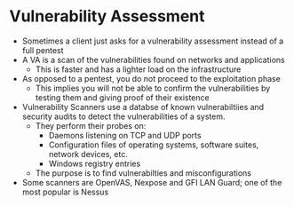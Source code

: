 # Vulnerability Assessment

* Sometimes a client just asks for a vulnerability assessment instead of a full pentest
* A VA is a scan of the vulnerabilities found on networks and applications
  * This is faster and has a lighter load on the infrastructure
* As opposed to a pentest, you do not proceed to the exploitation phase
  * This implies you will not be able to confirm the vulnerabilities by testing them and giving proof of their existence&#x20;
* Vulnerability Scanners use a databse of known vulnerabiltiies and security audits to detect the vulnerabilities of a system.
  * They perform their probes on:
    * Daemons listening on TCP and UDP ports
    * Configuration files of operating systems, software suites, network devices, etc.
    * Windows registry entries
  * The purpose is to find vulnerabilties and misconfigurations
* Some scanners are OpenVAS, Nexpose and GFI LAN Guard; one of the most popular is Nessus
